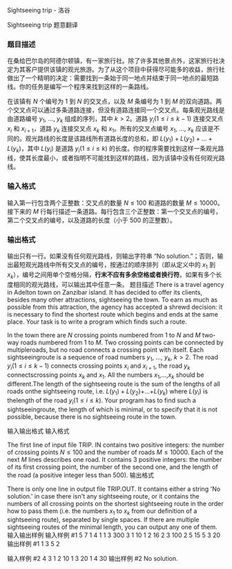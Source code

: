 



Sightseeing trip - 洛谷














Sightseeing trip
题意翻译
### 题目描述

在桑给巴尔岛的阿德尔顿镇，有一家旅行社。除了许多其他景点外，这家旅行社决定为其客户提供该镇的观光旅游。为了从这个项目中获得尽可能多的收益，旅行社做出了一个精明的决定：需要找到一条始于同一地点并结束于同一地点的最短路线。你的任务是编写一个程序来找到这样的一条路线。

在该镇有 $N$ 个编号为 1 到 $N$ 的交叉点，以及 $M$ 条编号为 1 到 $M$ 的双向道路。两个交叉点可以通过多条道路连接，但没有道路连接同一个交叉点。每条观光路线是由道路编号 $y_1$, ..., $y_k$ 组成的序列，其中 $k > 2$。道路 $y_i (1 \le i \le k-1)$ 连接交叉点 $x_i$ 和 $x_{i+1}$，道路 $y_k$ 连接交叉点 $x_k$ 和 $x_1$。所有的交叉点编号 $x_1$, ..., $x_k$ 应该是不同的。观光路线的长度是该路线所有道路长度的总和，即 $L(y_1)+L(y_2)+...+L(y_k)$，其中 $L(y_i)$ 是道路 $y_i (1 \le i \le k)$ 的长度。你的程序需要找到这样一条观光路线，使其长度最小，或者指明不可能找到这样的路线，因为该镇中没有任何观光路线。

### 输入格式

输入第一行包含两个正整数：交叉点的数量 $N \le 100$ 和道路的数量 $M \le 10000$。接下来的 $M$ 行每行描述一条道路。每行包含三个正整数：第一个交叉点的编号，第二个交叉点的编号，以及道路的长度（小于 500 的正整数）。

### 输出格式

输出只有一行。如果没有任何观光路线，则输出字符串 “No solution.”；否则，输出最短观光路线中所有交叉点的编号，按通过的顺序排列（即从定义中的 $x_1$ 到 $x_k$），编号之间用单个空格分隔，**行末不应有多余空格或者换行符**。如果有多个长度相同的观光路线，可以输出其中任意一条。
题目描述
There is a travel agency in Adelton town on Zanzibar island. It has decided to offer its clients, besides many other attractions, sightseeing the town. To earn as much as possible from this attraction, the agency has accepted a shrewd decision: it is necessary to find the shortest route which begins and ends at the same place.  Your task is to write a program which finds such a route.

In the town there are $N$ crossing points numbered from $1$ to $N$ and $M$ two-way roads numbered from $1$ to $M$.  Two crossing points can be connected by multipleroads, but no road connects a crossing point with itself.  Each sightseeingroute is a sequence of road numbers $y_1$, ..., $y_k$, $k>2$. The road $y_i(1\le i\le k-1)$ connects crossing points $x_i$ and $x_{i+1}$, the road $y_k$ connectscrossing points $x_k$ and $x_1$. All the numbers $x_1$,...,$x_k$ should be different.The length of the sightseeing route is the sum of the lengths of all roads onthe sightseeing route, i.e. $L(y_1)+L(y_2)+$...$+L(y_k)$ where $L(y_i)$ is thelength of the road $y_i (1\le i\le k)$.  Your program has to find such a sightseeingroute, the length of which is minimal, or to specify that it is not possible, because there is no sightseeing route in the town.

输入输出格式
输入格式

The first line of input file TRIP. IN contains two positive integers: the number of crossing points $N \le 100$ and the number of roads $M\le 10000$. Each of the next $M$ lines describes one road. It contains 3 positive integers: the number of its first crossing point, the number of the second one, and the length of the road (a positive integer less than $500$).
输出格式

There is only one line in output file TRIP.OUT. It contains either a string 'No solution.' in case there isn't any sightseeing route, or it contains the numbers of all crossing points on the shortest sightseeing route in the order how to pass them (i.e. the numbers $x_1$ to $x_k$ from our definition of a sightseeing route), separated by single spaces. If there are multiple sightseeing routes of the minimal length, you can output any one of them.
输入输出样例
输入样例 #1
5 7
1 4 1
1 3 300
3 1 10
1 2 16
2 3 100
2 5 15
5 3 20
输出样例 #1
1 3 5 2

输入样例 #2
4 3
1 2 10
1 3 20
1 4 30
输出样例 #2
No solution.






